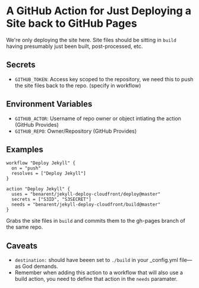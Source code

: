# A GitHub Action for Just Deploying a Site back to GitHub Pages

We're only deploying the site here. Site files should be sitting in `build` having presumably just been built, post-processed, etc.

## Secrets
* `GITHUB_TOKEN`: Access key scoped to the repository, we need this to push the site files back to the repo. (specify in workflow)
  
## Environment Variables
* `GITHUB_ACTOR`: Username of repo owner or object intiating the action (GitHub Provides)
* `GITHUB_REPO`: Owner/Repository (GitHub Provides)

## Examples

```hcl
workflow "Deploy Jekyll" {
  on = "push"
  resolves = ["Deploy Jekyll"]
}

action "Deploy Jekyll" {
  uses = "benarent/jekyll-deploy-cloudfront/deploy@master"
  secrets = ["S3ID", "S3SECRET"]
  needs = "benarent/jekyll-deploy-cloudfront/build@master"
}
```

Grabs the site files in `build` and commits them to the gh-pages branch of the same repo.

## Caveats

* `destination:` should have beeen set to `./build` in your _config.yml file—as God demands.
* Remember when adding this action to a workflow that will also use a build action, you need to define that action in the `needs` paramater.
